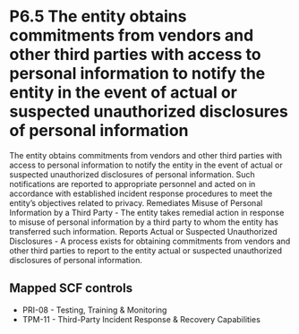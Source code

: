 # P6.5 The entity obtains commitments from vendors and other third parties with access to personal information to notify the entity in the event of actual or suspected unauthorized disclosures of personal information
The entity obtains commitments from vendors and other third parties with access to personal information to notify the entity in the event of actual or suspected unauthorized disclosures of personal information. Such notifications are reported to appropriate personnel and acted on in accordance with established incident response procedures to meet the entity’s objectives related to privacy. Remediates Misuse of Personal Information by a Third Party - The entity takes remedial action in response to misuse of personal information by a third party to whom the entity has transferred such information. Reports Actual or Suspected Unauthorized Disclosures - A process exists for obtaining commitments from vendors and other third parties to report to the entity actual or suspected unauthorized disclosures of personal information.
## Mapped SCF controls
- PRI-08 - Testing, Training & Monitoring
- TPM-11 - Third-Party Incident Response & Recovery Capabilities